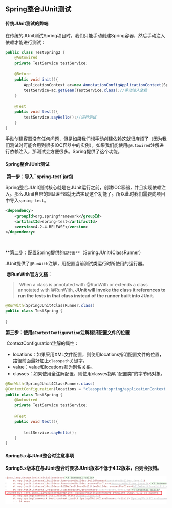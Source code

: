 ## Spring整合JUnit测试

#### 传统JUnit测试的弊端

​	在传统的JUnit测试Spring项目时，我们只能手动创建Spring容器，然后手动注入依赖才能进行测试：

```java
public class TestSpring2 {
    @Autowired
    private TestService testService;

    @Before
    public void init(){
        ApplicationContext ac=new AnnotationConfigApplicationContext(SpringConfiguration.class);//手动创建容器
        testService=ac.getBean(TestService.class);//手动注入依赖
    }

    @Test
    public void test(){
        testService.sayHello();//进行测试
    }
}
```

​	手动创建容器没有任何问题，但是如果我们想手动创建依赖这就很麻烦了（因为我们测试时可能会用到很多IOC容器中的实例），如果我们能使用`@Autowired`注解进行依赖注入，那测试会方便很多。Spring提供了这个功能。

#### Spring整合JUnit测试

​	**第一步：导入``spring-test`jar包**

​	Spring整合JUnit测试核心就是在JUnit运行之前，创建IOC容器，并且实现依赖注入。那么JUnit自带的`测试运行器`就无法实现这个功能了。所以此时我们需要向项目中导入`spring-test`。

```xml
<dependency>
    <groupId>org.springframework</groupId>
    <artifactId>spring-test</artifactId>
    <version>4.2.4.RELEASE</version>
</dependency>
```

​	

**第二步：配置Spring提供的`运行器**`（SpringJUnit4ClassRunner）

​	JUnit提供了`@RunWith`注解，用配置当前测试类运行时所使用的运行器。

​		**@RunWith官方文档：**

> ​		When a class is annotated with @RunWith or extends a class annotated with @RunWith, **JUnit will invoke the class it references to run the tests in that class instead of the runner built into JUnit.** 
>

```java
@RunWith(SpringJUnit4ClassRunner.class)
public class TestSpring {
   
}
```



**第三步：使用`@ContextConfiguration`注解标识配置文件的位置**

​	ContextConfiguration注解的属性：

- locations：如果采用XML文件配置，则使用locations指明配置文件的位置，路径前面最好加上`classpath`关键字。
- value：value和locations互为别名关系。
- classes：如果使用全注解配置，则使用classes指明“配置类”的字节码对象。

```java
@RunWith(SpringJUnit4ClassRunner.class)
@ContextConfiguration(locations = "classpath:spring/applicationContext.xml")
public class TestSpring {
    @Autowired
    private TestService testService;

    @Test
    public void test(){

        testService.sayHello();
    }
}
```



#### Spring5.x与JUnit整合时注意事项

​	**Spring5.x版本在与JUnit整合时要求JUnit版本不低于4.12版本，否则会报错。**

![](../images/20.png)